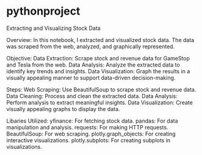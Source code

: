 # pythonproject
Extracting and Visualizing Stock Data

Overview:
In this notebook, I extracted and visualized stock data. The data was scraped from the web, analyzed, and graphically represented.

Objective:
Data Extraction: Scrape stock and revenue data for GameStop and Tesla from the web.
Data Analysis: Analyze the extracted data to identify key trends and insights.
Data Visualization: Graph the results in a visually appealing manner to support data-driven decision-making.

Steps:
Web Scraping: Use BeautifulSoup to scrape stock and revenue data.
Data Cleaning: Process and clean the extracted data.
Data Analysis: Perform analysis to extract meaningful insights.
Data Visualization: Create visually appealing graphs to display the data.

Libaries Utilized:
yfinance: For fetching stock data.
pandas: For data manipulation and analysis.
requests: For making HTTP requests.
BeautifulSoup: For web scraping.
plotly.graph_objects: For creating interactive visualizations.
plotly.subplots: For creating subplots in visualizations.
